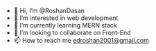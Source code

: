 - 👋 Hi, I’m @RoshanDasan
- 👀 I’m interested in web development 
- 🌱 I’m currently learning MERN stack
- 💞️ I’m looking to collaborate on Front-End
- 📫 How to reach me edroshan2001@gmail.com 

<!---
RoshanDasan/RoshanDasan is a ✨ special ✨ repository because its `README.md` (this file) appears on your GitHub profile.
You can click the Preview link to take a look at your changes.
--->
